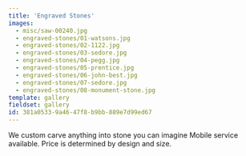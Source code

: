 ```yaml
---
title: 'Engraved Stones'
images:
  - misc/saw-00240.jpg
  - engraved-stones/01-watsons.jpg
  - engraved-stones/02-1122.jpg
  - engraved-stones/03-sedore.jpg
  - engraved-stones/04-pegg.jpg
  - engraved-stones/05-prentice.jpg
  - engraved-stones/06-john-best.jpg
  - engraved-stones/07-sedore.jpg
  - engraved-stones/08-monument-stone.jpg
template: gallery
fieldset: gallery
id: 381a0533-9a46-47f8-b9bb-889e7d99ed67
---
```

We custom carve anything into stone you can imagine
Mobile service available. Price is determined by design and size.
<!--{{ imgix:responsive_image_tag path="misc/saw-00240.jpg" w="400" }}-->

